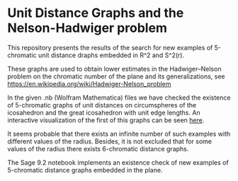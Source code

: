 # Unit Distance Graphs and the Nelson-Hadwiger problem
This repository presents the results of the search for new examples of 5-chromatic unit distance draphs embedded in R^2 and S^2(r). 

These graphs are used to obtain lower estimates in the Hadwiger–Nelson problem on the chromatic number of the plane and its generalizations, see https://en.wikipedia.org/wiki/Hadwiger-Nelson_problem

In the given .nb (Wolfram Mathematica) files we have checked the existence of 5-chromatic graphs of unit distances on circumspheres of the icosahedron and the great icosahedron with  unit edge lengths. An interactive visualization of the first of this graphs can be seen <a href="https://vsvor.github.io/">here</a>.

It seems probable that there exists an infinite number of such examples with different values of the radius. Besides, it is not excluded that for some values of the radius there exists 6-chromatic distance graphs.

The Sage 9.2 notebook implements an existence check of new examples of 5-chromatic distance graphs embedded in the plane.
